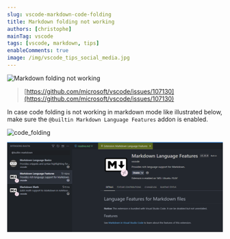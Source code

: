 ```yaml
---
slug: vscode-markdown-code-folding
title: Markdown folding not working
authors: [christophe]
mainTag: vscode
tags: [vscode, markdown, tips]
enableComments: true
image: /img/vscode_tips_social_media.jpg
---
```

![Markdown folding not working](/img/vscode_tips_banner.jpg)

> [https://github.com/microsoft/vscode/issues/107130](https://github.com/microsoft/vscode/issues/107130)

In case code folding is not working in markdown mode like illustrated below, make sure the `@builtin Markdown Language Features` addon is enabled.

<!-- truncate -->

![code_folding](./images/code_folding.gif)

![Markdown Language Features](./images/markdown_language_features.png)
